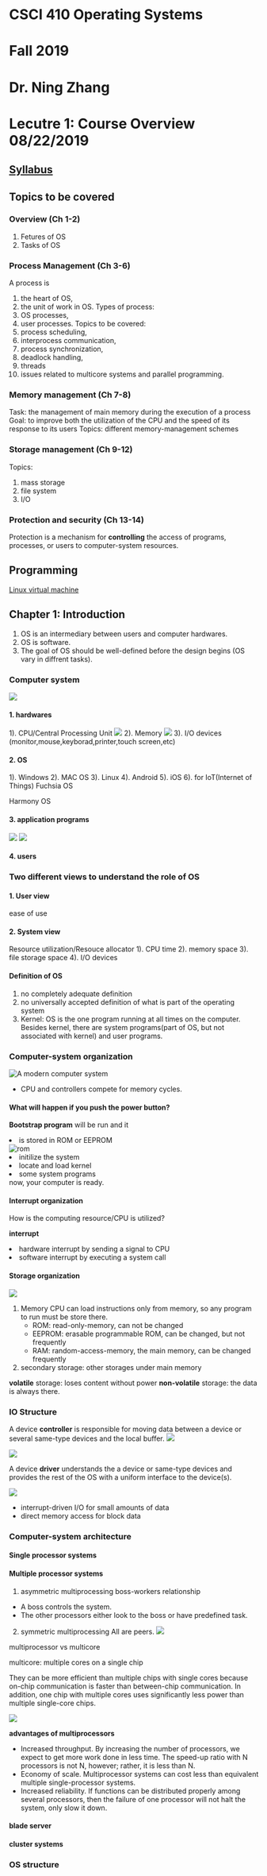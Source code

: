# CSCI 410 Operating Systems
# Fall 2019
# Dr. Ning Zhang

# Lecutre 1: Course Overview 08/22/2019

## [Syllabus](https://zhangningsau.github.io/CSCI410/Fall2019/Syllabus.html)
## Topics to be covered
### Overview (Ch 1-2)
1. Fetures of OS
2. Tasks of OS
### Process Management (Ch 3-6)
A process is
1. the heart of OS,
2. the unit of work in OS.
Types of process:
1. OS processes,
2. user processes.
Topics to be covered:
1. process scheduling, 
2. interprocess communication, 
3. process synchronization,
4. deadlock handling,
5. threads
6. issues related to multicore systems and parallel programming.
### Memory management (Ch 7-8)
Task: the management of main memory during the execution of a process
Goal: to improve both the utilization of the CPU and the speed of its response to its users
Topics: different memory-management schemes
### Storage management (Ch 9-12)
Topics:
1. mass storage
2. file system
3. I/O
### Protection and security (Ch 13-14)
Protection is a mechanism for **controlling** the access of programs, processes, or users to computer-system resources.

## Programming
[Linux virtual machine](http://people.westminstercollege.edu/faculty/ggagne/osc/vm/index.html)


## Chapter 1: Introduction
1. OS is an intermediary between users and computer hardwares.
2. OS is software.
3. The goal of OS should be well-defined before the design begins (OS vary in diffrent tasks).
### Computer system
![](../Images/Fig1.1.png)
#### 1. hardwares
1). CPU/Central Processing Unit
![](https://o.aolcdn.com/images/dims?quality=85&image_uri=https%3A%2F%2Fo.aolcdn.com%2Fimages%2Fdims%3Fcrop%3D1600%252C953%252C0%252C99%26quality%3D85%26format%3Djpg%26resize%3D1600%252C953%26image_uri%3Dhttp%253A%252F%252Fo.aolcdn.com%252Fhss%252Fstorage%252Fmidas%252F391002b78e506e85c77fc661aea99892%252F205545457%252FIntel%252BCore%252BX%252Bseries%252Bgallery%252B21.jpg%26client%3Da1acac3e1b3290917d92%26signature%3D99ebc799dc4b1de8cba48077268995444b23a29e&client=amp-blogside-v2&signature=0881674cb86de0036c65e97d988df67634c06309)
2). Memory
![](https://pixfeeds.com/images/technology/storage/1280-471770087-memory-cards.jpg)
3). I/O devices (monitor,mouse,keyborad,printer,touch screen,etc)

#### 2. OS
1). Windows
2). MAC OS
3). Linux
4). Android
5). iOS
6). for IoT(Internet of Things)
Fuchsia OS

Harmony OS
#### 3. application programs
![](https://steamcdn-a.akamaihd.net/steam/apps/578080/header.jpg?t=1564606217)
![](http://9.pic.pc6.com/thumb/up/2012-12/20121212111044247821_600_0.jpg)
#### 4. users

### Two different views to understand the role of OS
#### 1. User view
ease of use
#### 2. System view
Resource utilization/Resouce allocator
1). CPU time 
2). memory space
3). file storage space
4). I/O devices

#### Definition of OS
1. no completely adequate definition
2. no universally accepted definition of what is part of the operating system
3. Kernel: OS is the one program running at all times on the computer.
    Besides kernel, there are system programs(part of OS, but not associated with kernel) and user programs.

### Computer-system organization
![A modern computer system](https://www.cs.uic.edu/~jbell/CourseNotes/OperatingSystems/images/Chapter1/1_2_ModernSystem.jpg)
+ CPU and controllers compete for memory cycles.
#### What will happen if you push the power button?
**Bootstrap program** will be run and it
    <li>is stored in ROM or EEPROM</li>
    ![rom](https://www.thoughtco.com/thmb/0kUhsdYcFITCzmyVm2E9RjDdIKw=/768x0/filters:no_upscale():max_bytes(150000):strip_icc()/Amiga_1200_Kickstart_3.0_ROMs-56b429575f9b5829f82c66bd.jpg)
    <li>initilize the system</li>
    <li>locate and load kernel</li>
    <li> some system programs</li>
now, your computer is ready.
#### Interrupt organization
How is the computing resource/CPU is utilized?

**interrupt**
    <li>hardware interrupt by sending a signal to CPU</li>
    <li>software interrupt by executing a system call </li>
    
#### Storage organization
![](https://camo.githubusercontent.com/a32f325851f11af2810abe9d64f04d7e94c35bb4/687474703a2f2f7777772e63732e7569632e6564752f7e6a62656c6c2f436f757273654e6f7465732f4f7065726174696e6753797374656d732f696d616765732f43686170746572312f315f345f53746f726167654465766963654869657261726368792e6a7067)
1. Memory
CPU can load instructions only from memory, so any program to run must be store there.
    + ROM: read-only-memory, can not be changed
    + EEPROM: erasable programmable ROM, can be changed, but not frequently
    + RAM: random-access-memory, the main memory, can be changed frequently
 2. secondary storage: other storages under main memory
 
**volatile** storage:
loses content without power
**non-volatile** storage:
the data is always there.

### IO Structure
A device **controller** is responsible for moving data between a device or several same-type devices and the local buffer.
![](http://www.expertsmind.com/CMSImages/690_Devices%20using%20Device%20Controller.png)

![](https://slideplayer.com/slide/2406777/8/images/12/Device+controller+A+device+controller+has+registers+that+control+operation..jpg)

A device **driver** understands the a device or same-type devices and provides the rest of the OS with a uniform interface to the device(s).

![](https://slideplayer.com/slide/5120224/16/images/25/Device+Drivers+Logical+position+of+device+drivers+is+shown+here.jpg)

+ interrupt-driven I/O for small amounts of data
+ direct memory access for block data

### Computer-system architecture
#### Single processor systems
#### Multiple processor systems
1. asymmetric multiprocessing
boss-workers relationship
+ A boss controls the system.
+ The other processors either look to the boss or have predefined task.
2. symmetric multiprocessing
All are peers.
![](http://download.oracle.com/docs/cd/A57673_01/DOC/server/doc/SPS73/image019.gif)

multiprocessor vs multicore

multicore: multiple cores on a single chip

They can be more efficient than multiple chips with single cores because on-chip communication is faster than between-chip communication. In addition, one chip with multiple cores uses significantly less power than multiple single-core chips.

![](https://slideplayer.com/slide/5832436/19/images/3/Multi-Core+vs.+Multi-Processor.jpg)


**advantages of multiprocessors**
+ Increased throughput. By increasing the number of processors, we expect to get more work done in less time. The speed-up ratio with N processors is not N, however; rather, it is less than N. 
+ Economy of scale. Multiprocessor systems can cost less than equivalent multiple single-processor systems.
+ Increased reliability. If functions can be distributed properly among several processors, then the failure of one processor will not halt the system, only slow it down.


#### blade server
#### cluster systems

### OS structure

